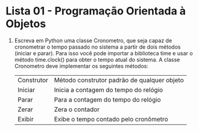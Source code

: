 # Lista 01 - Programação Orientada à Objetos

<ol>
    <li>Escreva em Python uma classe Cronometro, que seja capaz de cronometrar o tempo passado no sistema a partir de dois métodos (iniciar e parar). Para isso você pode importar a biblioteca time e usar o método time.clock() para obter o tempo atual do sistema. A classe Cronometro deve implementar os seguintes métodos:</li>
    <table>
        <tr>
            <td> Construtor </td>
            <td> Método construtor padrão de qualquer objeto </td>
        </tr>
        <tr>
            <td> Iniciar </td>
            <td> Inicia a contagem do tempo do relógio </td>
        </tr>
        <tr>
            <td> Parar </td>
            <td> Para a contagem do tempo do relógio </td>
        </tr>
        <tr>
            <td> Zerar </td>
            <td> Zera o contador </td>
        </tr>
        <tr>
            <td> Exibir </td>
            <td> Exibe o tempo contado pelo cronômetro  </td>
        </tr>
    </table>
</ol>
